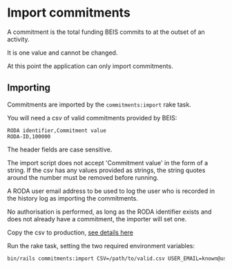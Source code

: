 # Import commitments
A commitment is the total funding BEIS commits to at the outset of an activity.

It is one value and cannot be changed.

At this point the application can only import commitments.

## Importing
Commitments are imported by the `commitments:import` rake task.

You will need a csv of valid commitments provided by BEIS:

```csv
RODA identifier,Commitment value
RODA-ID,100000
```

The header fields are case sensitive.

The import script does not accept 'Commitment value' in the form of a string. If the csv has any values provided as strings, the string quotes around the number must be removed before running.

A RODA user email address to be used to log the user who is recorded in the
history log as importing the commitments.

No authorisation is performed, as long as the RODA identifier exists and does
not already have a commitment, the importer will set one.

Copy the csv to production, [see details here](./uploading-and-downloading-files.md)

Run the rake task, setting the two required environment variables:

```bash
bin/rails commitments:import CSV=/path/to/valid.csv USER_EMAIL=known@user.email
```
